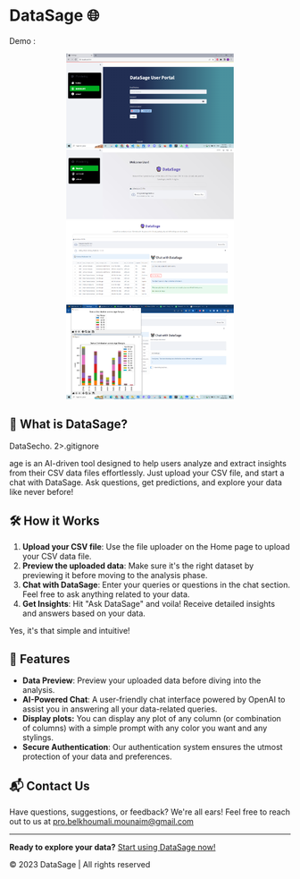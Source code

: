 # DataSage 🌐

Demo : 
<div style="text-align: center;">
  <img src="1.png" alt="Alt text 1" title="Optional title 1" style="display: inline-block; margin: 0 10px; max-width: 300px;">
  <img src="2.JPG" alt="Alt text 2" title="Optional title 2" style="display: inline-block; margin: 0 10px; max-width: 300px;">
  <img src="3.PNG" alt="Alt text 3" title="Optional title 3" style="display: inline-block; margin: 0 10px; max-width: 300px;">
  <img src="4.png" alt="Alt text 4" title="Optional title 4" style="display: inline-block; margin: 0 10px; max-width: 300px;">
</div>



## 🤔 What is DataSage?

DataSecho. 2>.gitignore

age is an AI-driven tool designed to help users analyze and extract insights from their CSV data files effortlessly. Just upload your CSV file, and start a chat with DataSage. Ask questions, get predictions, and explore your data like never before!

## 🛠 How it Works

1. **Upload your CSV file**: Use the file uploader on the Home page to upload your CSV data file.
2. **Preview the uploaded data**: Make sure it's the right dataset by previewing it before moving to the analysis phase.
3. **Chat with DataSage**: Enter your queries or questions in the chat section. Feel free to ask anything related to your data.
4. **Get Insights**: Hit "Ask DataSage" and voila! Receive detailed insights and answers based on your data.

Yes, it's that simple and intuitive!

## 🌟 Features

- **Data Preview**: Preview your uploaded data before diving into the analysis.
- **AI-Powered Chat**: A user-friendly chat interface powered by OpenAI to assist you in answering all your data-related queries.
- **Display plots:** You can display any plot of any column (or combination of columns) with a simple prompt with any color you want and any stylings.
- **Secure Authentication**: Our authentication system ensures the utmost protection of your data and preferences.

## 📬 Contact Us

Have questions, suggestions, or feedback? We're all ears! Feel free to reach out to us at pro.belkhoumali.mounaim@gmail.com


---

**Ready to explore your data?** [Start using DataSage now!](link-to-your-app)

© 2023 DataSage | All rights reserved
